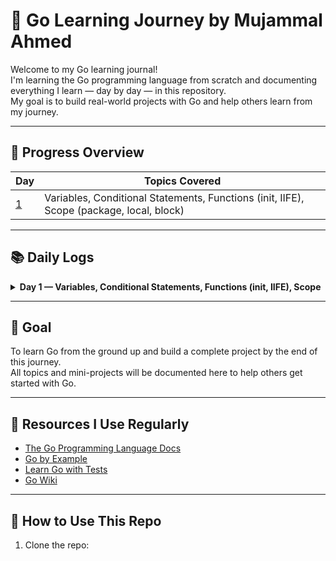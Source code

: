 # 🧠 Go Learning Journey by Mujammal Ahmed

Welcome to my Go learning journal!  
I'm learning the Go programming language from scratch and documenting everything I learn — day by day — in this repository.  
My goal is to build real-world projects with Go and help others learn from my journey.

---

## 📅 Progress Overview

| Day | Topics Covered |
|-----|----------------|
| [1](#day-1) | Variables, Conditional Statements, Functions (init, IIFE), Scope (package, local, block) |

---

## 📚 Daily Logs

<details>
  <summary><strong>Day 1 — Variables, Conditional Statements, Functions (init, IIFE), Scope</strong></summary>

  <br/>

  **Topics:**
  - Variables (var, :=)
  - Conditional Statements (if, else)
  - Functions: standard, init(), and IIFE-style anonymous functions
  - Scope: package-level, local, and block scope

  **Code Sample:**  
  > See day1/main.go for the full code.

  **Key Learnings:**
  - Go requires explicit declarations — very clean but strict.
  - `init()` runs automatically before `main()`.
  - You can simulate Immediately Invoked Function Expressions (IIFE) using anonymous functions.

  **Resources:**
  - [Init Function](https://www.youtube.com/watch?v=UuWkHIyvwi0)
  - [Fundamentals of Functions](https://medium.com/@danielabatibabatunde1/fundamentals-of-functions-in-golang-df4dd0c3072f)

</details>

---

## 🚀 Goal

To learn Go from the ground up and build a complete project by the end of this journey.  
All topics and mini-projects will be documented here to help others get started with Go.

---

## 🔖 Resources I Use Regularly

- [The Go Programming Language Docs](https://golang.org/doc/)
- [Go by Example](https://gobyexample.com/)
- [Learn Go with Tests](https://quii.gitbook.io/learn-go-with-tests/)
- [Go Wiki](https://go.dev/wiki/)

---

## 📌 How to Use This Repo

1. Clone the repo:
